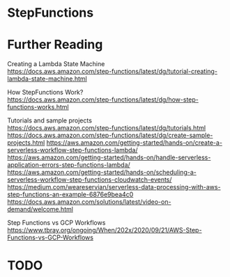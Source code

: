 # StepFunctions

# Further Reading

Creating a Lambda State Machine\
https://docs.aws.amazon.com/step-functions/latest/dg/tutorial-creating-lambda-state-machine.html

How StepFunctions Work?\
https://docs.aws.amazon.com/step-functions/latest/dg/how-step-functions-works.html

Tutorials and sample projects\
https://docs.aws.amazon.com/step-functions/latest/dg/tutorials.html
https://docs.aws.amazon.com/step-functions/latest/dg/create-sample-projects.html
https://aws.amazon.com/getting-started/hands-on/create-a-serverless-workflow-step-functions-lambda/
https://aws.amazon.com/getting-started/hands-on/handle-serverless-application-errors-step-functions-lambda/
https://aws.amazon.com/getting-started/hands-on/scheduling-a-serverless-workflow-step-functions-cloudwatch-events/
https://medium.com/weareservian/serverless-data-processing-with-aws-step-functions-an-example-6876e9bea4c0
https://docs.aws.amazon.com/solutions/latest/video-on-demand/welcome.html

Step Functions vs GCP Workflows
https://www.tbray.org/ongoing/When/202x/2020/09/21/AWS-Step-Functions-vs-GCP-Workflows

# TODO